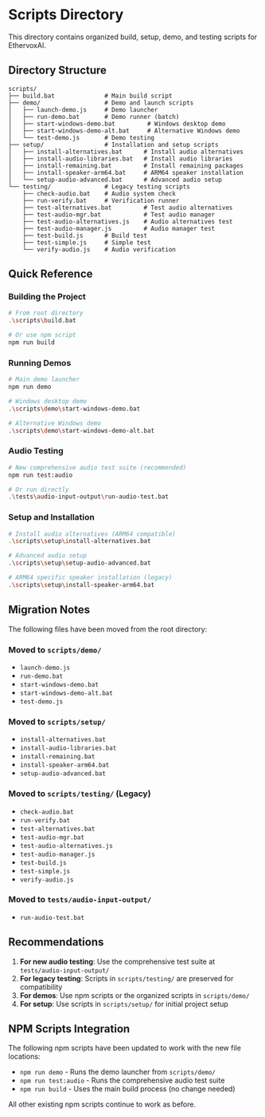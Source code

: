 # Scripts Directory

This directory contains organized build, setup, demo, and testing scripts for EthervoxAI.

## Directory Structure

```
scripts/
├── build.bat              # Main build script
├── demo/                  # Demo and launch scripts
│   ├── launch-demo.js     # Demo launcher
│   ├── run-demo.bat       # Demo runner (batch)
│   ├── start-windows-demo.bat         # Windows desktop demo
│   ├── start-windows-demo-alt.bat     # Alternative Windows demo
│   └── test-demo.js       # Demo testing
├── setup/                 # Installation and setup scripts
│   ├── install-alternatives.bat      # Install audio alternatives
│   ├── install-audio-libraries.bat   # Install audio libraries
│   ├── install-remaining.bat         # Install remaining packages
│   ├── install-speaker-arm64.bat     # ARM64 speaker installation
│   └── setup-audio-advanced.bat      # Advanced audio setup
└── testing/               # Legacy testing scripts
    ├── check-audio.bat    # Audio system check
    ├── run-verify.bat     # Verification runner
    ├── test-alternatives.bat         # Test audio alternatives
    ├── test-audio-mgr.bat            # Test audio manager
    ├── test-audio-alternatives.js    # Audio alternatives test
    ├── test-audio-manager.js         # Audio manager test
    ├── test-build.js      # Build test
    ├── test-simple.js     # Simple test
    └── verify-audio.js    # Audio verification
```

## Quick Reference

### Building the Project
```bash
# From root directory
.\scripts\build.bat

# Or use npm script
npm run build
```

### Running Demos
```bash
# Main demo launcher
npm run demo

# Windows desktop demo
.\scripts\demo\start-windows-demo.bat

# Alternative Windows demo
.\scripts\demo\start-windows-demo-alt.bat
```

### Audio Testing
```bash
# New comprehensive audio test suite (recommended)
npm run test:audio

# Or run directly
.\tests\audio-input-output\run-audio-test.bat
```

### Setup and Installation
```bash
# Install audio alternatives (ARM64 compatible)
.\scripts\setup\install-alternatives.bat

# Advanced audio setup
.\scripts\setup\setup-audio-advanced.bat

# ARM64 specific speaker installation (legacy)
.\scripts\setup\install-speaker-arm64.bat
```

## Migration Notes

The following files have been moved from the root directory:

### Moved to `scripts/demo/`
- `launch-demo.js`
- `run-demo.bat`
- `start-windows-demo.bat`
- `start-windows-demo-alt.bat`
- `test-demo.js`

### Moved to `scripts/setup/`
- `install-alternatives.bat`
- `install-audio-libraries.bat`
- `install-remaining.bat`
- `install-speaker-arm64.bat`
- `setup-audio-advanced.bat`

### Moved to `scripts/testing/` (Legacy)
- `check-audio.bat`
- `run-verify.bat`
- `test-alternatives.bat`
- `test-audio-mgr.bat`
- `test-audio-alternatives.js`
- `test-audio-manager.js`
- `test-build.js`
- `test-simple.js`
- `verify-audio.js`

### Moved to `tests/audio-input-output/`
- `run-audio-test.bat`

## Recommendations

1. **For new audio testing**: Use the comprehensive test suite at `tests/audio-input-output/`
2. **For legacy testing**: Scripts in `scripts/testing/` are preserved for compatibility
3. **For demos**: Use npm scripts or the organized scripts in `scripts/demo/`
4. **For setup**: Use scripts in `scripts/setup/` for initial project setup

## NPM Scripts Integration

The following npm scripts have been updated to work with the new file locations:

- `npm run demo` - Runs the demo launcher from `scripts/demo/`
- `npm run test:audio` - Runs the comprehensive audio test suite
- `npm run build` - Uses the main build process (no change needed)

All other existing npm scripts continue to work as before.
